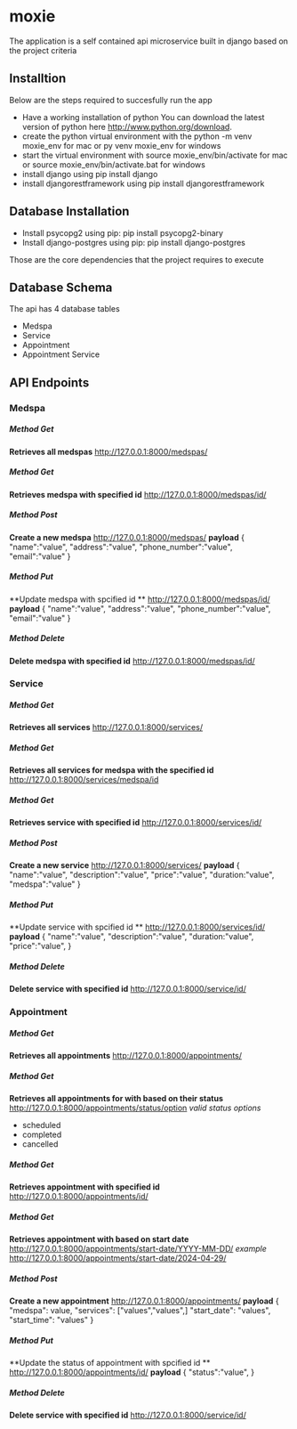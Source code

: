 # moxie
The application is a self contained api microservice built in django based on the project criteria

## Installtion
Below are the steps required to succesfully run the app
- Have a working installation of python You can download the latest version of python here http://www.python.org/download.
- create the python virtual environment with the python -m venv moxie_env for mac or py venv moxie_env for windows
- start the virtual environment with source moxie_env/bin/activate for mac or source moxie_env/bin/activate.bat for windows
- install django using pip install django
- install djangorestframework using pip install djangorestframework

## Database Installation
- Install psycopg2 using pip: pip install psycopg2-binary
- Install django-postgres using pip: pip install django-postgres

Those are the core dependencies that the project requires to execute

## Database Schema
The api has 4 database tables
- Medspa
- Service
- Appointment
- Appointment Service

## API Endpoints
### Medspa

##### Method Get 
**Retrieves all medspas**
http://127.0.0.1:8000/medspas/

##### Method Get 
**Retrieves medspa with specified id**
http://127.0.0.1:8000/medspas/id/

##### Method Post 
**Create a new medspa**
http://127.0.0.1:8000/medspas/
**payload**
{
    "name":"value",
    "address":"value",
    "phone_number":"value",
    "email":"value"
}

##### Method Put 
**Update medspa with spcified id **
http://127.0.0.1:8000/medspas/id/
**payload**
{
    "name":"value",
    "address":"value",
    "phone_number":"value",
    "email":"value"
}

##### Method Delete 
**Delete medspa with specified id**
http://127.0.0.1:8000/medspas/id/


### Service

##### Method Get 
**Retrieves all services**
http://127.0.0.1:8000/services/

##### Method Get 
**Retrieves all services for medspa with the specified id**
http://127.0.0.1:8000/services/medspa/id

##### Method Get 
**Retrieves service with specified id**
http://127.0.0.1:8000/services/id/

##### Method Post 
**Create a new service**
http://127.0.0.1:8000/services/
**payload**
{
    "name":"value",
    "description":"value",
    "price":"value",
    "duration:"value",
    "medspa":"value"
}

##### Method Put 
**Update service with spcified id **
http://127.0.0.1:8000/services/id/
**payload**
{
    "name":"value",
    "description":"value",
    "duration:"value",
    "price":"value",
}

##### Method Delete 
**Delete service with specified id**
http://127.0.0.1:8000/service/id/


### Appointment

##### Method Get 
**Retrieves all appointments**
http://127.0.0.1:8000/appointments/

##### Method Get 
**Retrieves all appointments for with based on their status**
http://127.0.0.1:8000/appointments/status/option
*valid status options*
- scheduled
- completed
- cancelled

##### Method Get 
**Retrieves appointment with specified id**
http://127.0.0.1:8000/appointments/id/

##### Method Get 
**Retrieves appointment with based on start date**
http://127.0.0.1:8000/appointments/start-date/YYYY-MM-DD/
*example*
http://127.0.0.1:8000/appointments/start-date/2024-04-29/


##### Method Post 
**Create a new appointment**
http://127.0.0.1:8000/appointments/
**payload**
{
    "medspa": value,
    "services": ["values","values",]
    "start_date": "values",
    "start_time": "values"
}

##### Method Put 
**Update the status of appointment with spcified id **
http://127.0.0.1:8000/appointments/id/
**payload**
{
  "status":"value",
}

##### Method Delete 
**Delete service with specified id**
http://127.0.0.1:8000/service/id/
